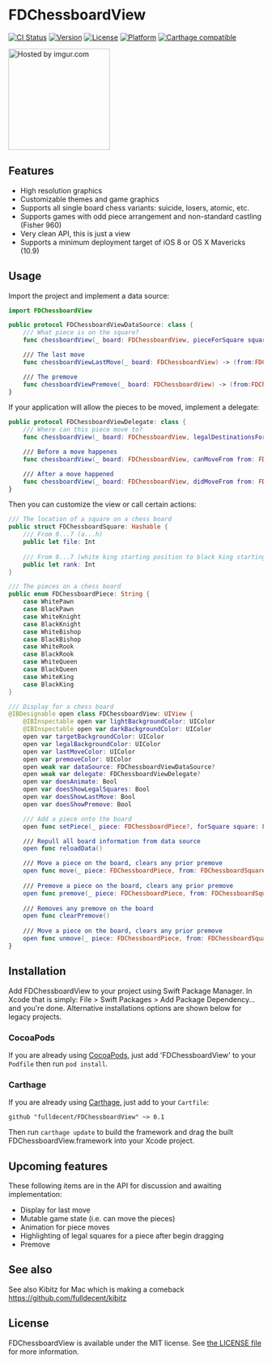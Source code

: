 FDChessboardView
================

[![CI Status](http://img.shields.io/travis/fulldecent/FDChessboardView.svg?style=flat)](https://travis-ci.org/fulldecent/FDChessboardView)
[![Version](https://img.shields.io/cocoapods/v/FDChessboardView.svg?style=flat)](http://cocoadocs.org/docsets/FDChessboardView)
[![License](https://img.shields.io/cocoapods/l/FDChessboardView.svg?style=flat)](http://cocoadocs.org/docsets/FDChessboardView)
[![Platform](https://img.shields.io/cocoapods/p/FDChessboardView.svg?style=flat)](http://cocoadocs.org/docsets/FDChessboardView)
[![Carthage compatible](https://img.shields.io/badge/Carthage-compatible-4BC51D.svg?style=flat)](https://github.com/Carthage/Carthage)

<a href="http://imgur.com/kcBBESo"><img width=200 height=200 src="http://i.imgur.com/kcBBESo.png" title="Hosted by imgur.com" /></a>

Features
--------

 * High resolution graphics
 * Customizable themes and game graphics
 * Supports all single board chess variants: suicide, losers, atomic, etc.
 * Supports games with odd piece arrangement and non-standard castling (Fisher 960)
 * Very clean API, this is just a view
 * Supports a minimum deployment target of iOS 8 or OS X Mavericks (10.9)

Usage
-----

Import the project and implement a data source:

```swift
import FDChessboardView

public protocol FDChessboardViewDataSource: class {
    /// What piece is on the square?
    func chessboardView(_ board: FDChessboardView, pieceForSquare square: FDChessboardSquare) -> FDChessboardPiece?

    /// The last move
    func chessboardViewLastMove(_ board: FDChessboardView) -> (from:FDChessboardSquare, to:FDChessboardSquare)?

    /// The premove
    func chessboardViewPremove(_ board: FDChessboardView) -> (from:FDChessboardSquare, to:FDChessboardSquare)?
}
```

If your application will allow the pieces to be moved, implement a delegate:

```swift
public protocol FDChessboardViewDelegate: class {
    /// Where can this piece move to?
    func chessboardView(_ board: FDChessboardView, legalDestinationsForPieceAtSquare from: FDChessboardSquare) -> [FDChessboardSquare]

    /// Before a move happenes
    func chessboardView(_ board: FDChessboardView, canMoveFrom from: FDChessboardSquare, to: FDChessboardSquare, withPromotion promotion: FDChessboardPiece?) -> Bool

    /// After a move happened
    func chessboardView(_ board: FDChessboardView, didMoveFrom from: FDChessboardSquare, to: FDChessboardSquare, withPromotion promotion: FDChessboardPiece?)
}
```

Then you can customize the view or call certain actions:

```swift
/// The location of a square on a chess board
public struct FDChessboardSquare: Hashable {
    /// From 0...7 (a...h)
    public let file: Int
    
    /// From 0...7 (white king starting position to black king starting position)
    public let rank: Int
}

/// The pieces on a chess board
public enum FDChessboardPiece: String {
    case WhitePawn
    case BlackPawn
    case WhiteKnight
    case BlackKnight
    case WhiteBishop
    case BlackBishop
    case WhiteRook
    case BlackRook
    case WhiteQueen
    case BlackQueen
    case WhiteKing
    case BlackKing
}

/// Display for a chess board
@IBDesignable open class FDChessboardView: UIView {
    @IBInspectable open var lightBackgroundColor: UIColor
    @IBInspectable open var darkBackgroundColor: UIColor
    open var targetBackgroundColor: UIColor
    open var legalBackgroundColor: UIColor
    open var lastMoveColor: UIColor
    open var premoveColor: UIColor
    open weak var dataSource: FDChessboardViewDataSource?
    open weak var delegate: FDChessboardViewDelegate?
    open var doesAnimate: Bool
    open var doesShowLegalSquares: Bool
    open var doesShowLastMove: Bool
    open var doesShowPremove: Bool

    /// Add a piece onto the board
    open func setPiece(_ piece: FDChessboardPiece?, forSquare square: FDChessboardSquare)

    /// Repull all board information from data source
    open func reloadData()

    /// Move a piece on the board, clears any prior premove
    open func move(_ piece: FDChessboardPiece, from: FDChessboardSquare, to: FDChessboardSquare, promotedTo promoted: FDChessboardPiece?)
    
    /// Premove a piece on the board, clears any prior premove
    open func premove(_ piece: FDChessboardPiece, from: FDChessboardSquare, to: FDChessboardSquare, promotedTo promoted: FDChessboardPiece?)
    
    /// Removes any premove on the board
    open func clearPremove()
    
    /// Move a piece on the board, clears any prior premove
    open func unmove(_ piece: FDChessboardPiece, from: FDChessboardSquare, to: FDChessboardSquare, promotedTo promoted: FDChessboardPiece?, capturing: FDChessboardPiece)
}
```

## Installation

Add FDChessboardView to your project using Swift Package Manager. In Xcode that is simply: File > Swift Packages > Add Package Dependency... and you're done. Alternative installations options are shown below for legacy projects.

### CocoaPods

If you are already using [CocoaPods](http://cocoapods.org), just add 'FDChessboardView' to your `Podfile` then run `pod install`.

### Carthage

If you are already using [Carthage](https://github.com/Carthage/Carthage), just add to your `Cartfile`:

```ogdl
github "fulldecent/FDChessboardView" ~> 0.1
```

Then run `carthage update` to build the framework and drag the built FDChessboardView.framework into your Xcode project.


Upcoming features
-----------------

These following items are in the API for discussion and awaiting implementation:

 * Display for last move
 * Mutable game state (i.e. can move the pieces)
 * Animation for piece moves
 * Highlighting of legal squares for a piece after begin dragging
 * Premove


See also
-----------

See also Kibitz for Mac which is making a comeback https://github.com/fulldecent/kibitz


## License

FDChessboardView is available under the MIT license. See [the LICENSE file](LICENSE) for more information.
